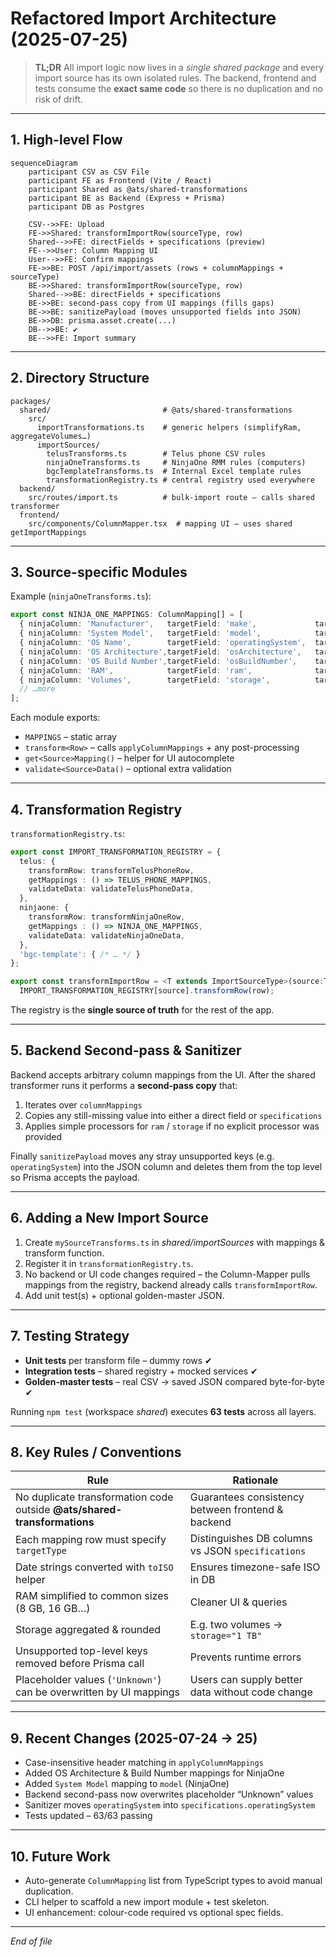 # Refactored Import Architecture (2025-07-25)

> **TL;DR**  All import logic now lives in a _single shared package_ and every import source has its own isolated rules.  The backend, frontend and tests consume the **exact same code** so there is no duplication and no risk of drift.

---

## 1. High-level Flow

```mermaid
sequenceDiagram
    participant CSV as CSV File
    participant FE as Frontend (Vite / React)
    participant Shared as @ats/shared-transformations
    participant BE as Backend (Express + Prisma)
    participant DB as Postgres

    CSV-->>FE: Upload
    FE->>Shared: transformImportRow(sourceType, row)
    Shared-->>FE: directFields + specifications (preview)
    FE-->>User: Column Mapping UI
    User-->>FE: Confirm mappings
    FE->>BE: POST /api/import/assets (rows + columnMappings + sourceType)
    BE->>Shared: transformImportRow(sourceType, row)
    Shared-->>BE: directFields + specifications
    BE->>BE: second-pass copy from UI mappings (fills gaps)
    BE->>BE: sanitizePayload (moves unsupported fields into JSON)
    BE->>DB: prisma.asset.create(...)
    DB-->>BE: ✔︎
    BE-->>FE: Import summary
```

---

## 2. Directory Structure

```
packages/
  shared/                         # @ats/shared-transformations
    src/
      importTransformations.ts    # generic helpers (simplifyRam, aggregateVolumes…)
      importSources/
        telusTransforms.ts        # Telus phone CSV rules
        ninjaOneTransforms.ts     # NinjaOne RMM rules (computers)
        bgcTemplateTransforms.ts  # Internal Excel template rules
        transformationRegistry.ts # central registry used everywhere
  backend/
    src/routes/import.ts          # bulk-import route – calls shared transformer
  frontend/
    src/components/ColumnMapper.tsx  # mapping UI – uses shared getImportMappings
```

---

## 3. Source-specific Modules

Example (`ninjaOneTransforms.ts`):
```ts
export const NINJA_ONE_MAPPINGS: ColumnMapping[] = [
  { ninjaColumn: 'Manufacturer',   targetField: 'make',             targetType: 'direct' },
  { ninjaColumn: 'System Model',   targetField: 'model',            targetType: 'direct' },
  { ninjaColumn: 'OS Name',        targetField: 'operatingSystem',  targetType: 'specifications' },
  { ninjaColumn: 'OS Architecture',targetField: 'osArchitecture',   targetType: 'specifications' },
  { ninjaColumn: 'OS Build Number',targetField: 'osBuildNumber',    targetType: 'specifications' },
  { ninjaColumn: 'RAM',            targetField: 'ram',              targetType: 'specifications', processor: simplifyRam },
  { ninjaColumn: 'Volumes',        targetField: 'storage',          targetType: 'specifications', processor: aggregateVolumes },
  // …more
];
```

Each module exports:
* `MAPPINGS` – static array
* `transform<Row>` – calls `applyColumnMappings` + any post-processing
* `get<Source>Mapping()` – helper for UI autocomplete
* `validate<Source>Data()` – optional extra validation

---

## 4. Transformation Registry

`transformationRegistry.ts`:
```ts
export const IMPORT_TRANSFORMATION_REGISTRY = {
  telus: {
    transformRow: transformTelusPhoneRow,
    getMappings : () => TELUS_PHONE_MAPPINGS,
    validateData: validateTelusPhoneData,
  },
  ninjaone: {
    transformRow: transformNinjaOneRow,
    getMappings : () => NINJA_ONE_MAPPINGS,
    validateData: validateNinjaOneData,
  },
  'bgc-template': { /* … */ }
};

export const transformImportRow = <T extends ImportSourceType>(source:T,row)=>
  IMPORT_TRANSFORMATION_REGISTRY[source].transformRow(row);
```

The registry is the **single source of truth** for the rest of the app.

---

## 5. Backend Second-pass & Sanitizer

Backend accepts arbitrary column mappings from the UI.  After the shared transformer runs it performs a **second-pass copy** that:
1. Iterates over `columnMappings`
2. Copies any still-missing value into either a direct field or `specifications`
3. Applies simple processors for `ram` / `storage` if no explicit processor was provided

Finally `sanitizePayload` moves any stray unsupported keys (e.g. `operatingSystem`) into the JSON column and deletes them from the top level so Prisma accepts the payload.

---

## 6. Adding a New Import Source

1. Create `mySourceTransforms.ts` in _shared/importSources_ with mappings & transform function.
2. Register it in `transformationRegistry.ts`.
3. No backend or UI code changes required – the Column-Mapper pulls mappings from the registry, backend already calls `transformImportRow`.
4. Add unit test(s) + optional golden-master JSON.

---

## 7. Testing Strategy

* **Unit tests** per transform file – dummy rows ✔︎
* **Integration tests** – shared registry + mocked services ✔︎
* **Golden-master tests** – real CSV → saved JSON compared byte-for-byte ✔︎

Running `npm test` (workspace _shared_) executes **63 tests** across all layers.

---

## 8. Key Rules / Conventions

| Rule | Rationale |
|------|-----------|
| No duplicate transformation code outside **@ats/shared-transformations** | Guarantees consistency between frontend & backend |
| Each mapping row must specify `targetType` | Distinguishes DB columns vs JSON `specifications` |
| Date strings converted with `toISO` helper | Ensures timezone-safe ISO in DB |
| RAM simplified to common sizes (8 GB, 16 GB…) | Cleaner UI & queries |
| Storage aggregated & rounded | E.g. two volumes → `storage="1 TB"` |
| Unsupported top-level keys removed before Prisma call | Prevents runtime errors |
| Placeholder values (`'Unknown'`) can be overwritten by UI mappings | Users can supply better data without code change |

---

## 9. Recent Changes (2025-07-24 → 25)

* Case-insensitive header matching in `applyColumnMappings`  
* Added OS Architecture & Build Number mappings for NinjaOne  
* Added `System Model` mapping to `model` (NinjaOne)  
* Backend second-pass now overwrites placeholder “Unknown” values  
* Sanitizer moves `operatingSystem` into `specifications.operatingSystem`  
* Tests updated – 63/63 passing

---

## 10. Future Work

* Auto-generate `ColumnMapping` list from TypeScript types to avoid manual duplication.  
* CLI helper to scaffold a new import module + test skeleton.  
* UI enhancement: colour-code required vs optional spec fields.

---

_End of file_ 
